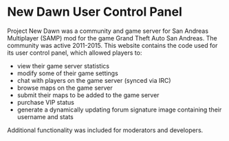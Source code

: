 # New Dawn User Control Panel

Project New Dawn was a community and game server for San Andreas Multiplayer (SAMP) mod for the game Grand Theft Auto San Andreas. The community was active 2011-2015. This website contains the code used for its user control panel, which allowed players to:

- view their game server statistics
- modify some of their game settings
- chat with players on the game server (synced via IRC)
- browse maps on the game server
- submit their maps to be added to the game server
- purchase VIP status
- generate a dynamically updating forum signature image containing their username and stats

Additional functionality was included for moderators and developers.
